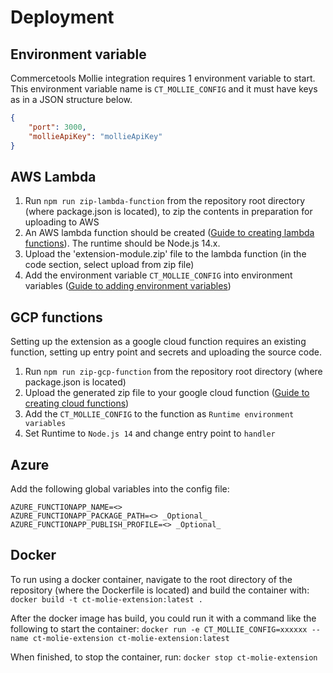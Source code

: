 # Deployment

<!-- Not sure if we will use this table, once we update our cloud deployment config we can decide whether to keep it or not -->
<!-- ## AWS, GCP, Azure

For these cloud providers, first global variables must be set in the config file. After that a zip command must be run, as follows:

| Cloud Provider | Global (Environment) Variables                   | Zip Command          |
| -------------- | ------------------------------------------------ | -------------------- |
| AWS (Lambda)   | AWS_ACCESS_KEY_ID=<>                             | `npm run zip-lambda` |
|                | AWS_REGION=<>                                    |                      |
|                | AWS_SECRET_ACCESS_KEY=<>                         |                      |
|                | AWS_FUNCTION_NAME=<>                             |                      |
| GCP            | GCP_PROJECT_ID=<>                                | `npm run zip-gcp`    |
|                | GCP_SERVICE_ACCOUNT_KEY=<>                       |                      |
| Azure          | AZURE_FUNCTIONAPP_NAME=<>                        | `npm run zip-azure`  |
|                | AZURE_FUNCTIONAPP_PACKAGE_PATH=<> (Optional)     |                      |
|                | AZURE_FUNCTIONAPP_PUBLISH_PROFILE=<> (Optional)  |                      | -->


## Environment variable

Commercetools Mollie integration requires 1 environment variable to start. This environment variable name is `CT_MOLLIE_CONFIG` and it must have keys as in a JSON structure below.

```json
{
    "port": 3000,
    "mollieApiKey": "mollieApiKey"
}
```

## AWS Lambda

1. Run `npm run zip-lambda-function` from the repository root directory (where package.json is located), to zip the contents in preparation for uploading to AWS
2. An AWS lambda function should be created ([Guide to creating lambda functions](https://docs.aws.amazon.com/lambda/latest/dg/getting-started-create-function.html)). The runtime should be Node.js 14.x.
3. Upload the 'extension-module.zip' file to the lambda function (in the code section, select upload from zip file)
4. Add the environment variable `CT_MOLLIE_CONFIG` into environment variables ([Guide to adding environment variables](https://docs.aws.amazon.com/lambda/latest/dg/configuration-envvars.html#configuration-envvars-config))

<!-- Environment variables deployment might change -->

## GCP functions

Setting up the extension as a google cloud function requires an existing function, setting up entry point and secrets and uploading the source code.

1. Run `npm run zip-gcp-function` from the repository root directory (where package.json is located)
2. Upload the generated zip file to your google cloud function ([Guide to creating cloud functions](https://cloud.google.com/functions/docs#training-and-tutorials))
3. Add the `CT_MOLLIE_CONFIG` to the function as `Runtime environment variables`
4. Set Runtime to `Node.js 14` and change entry point to `handler`

## Azure

<!-- Still to implement -->

Add the following global variables into the config file:

    AZURE_FUNCTIONAPP_NAME=<>
    AZURE_FUNCTIONAPP_PACKAGE_PATH=<> _Optional_
    AZURE_FUNCTIONAPP_PUBLISH_PROFILE=<> _Optional_

## Docker

To run using a docker container, navigate to the root directory of the repository (where the Dockerfile is located) and build the container with:
`docker build -t ct-molie-extension:latest .`

After the docker image has build, you could run it with a command like the following to start the container:
`docker run -e CT_MOLLIE_CONFIG=xxxxxx --name ct-molie-extension ct-molie-extension:latest`

When finished, to stop the container, run:
`docker stop ct-molie-extension`
